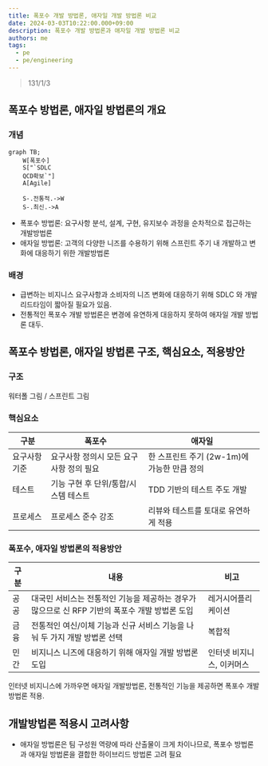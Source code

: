 ```yaml
---
title: 폭포수 개발 방법론, 애자일 개발 방법론 비교
date: 2024-03-03T10:22:00.000+09:00
description: 폭포수 개발 방법론과 애자일 개발 방법론 비교
authors: me
tags:
  - pe
  - pe/engineering
---
```


> 131/1/3

## 폭포수 방법론, 애자일 방법론의 개요

### 개념

```mermaid
graph TB;
    W[폭포수]
    S["`SDLC
    QCD확보`"]
    A[Agile]

    S-.전통적.->W
    S-.최신.->A
```

- 폭포수 방법론: 요구사항 분석, 설계, 구현, 유지보수 과정을 순차적으로 접근하는 개발방법론
- 애자일 방법론: 고객의 다양한 니즈를 수용하기 위해 스프린트 주기 내 개발하고 변화에 대응하기 위한 개발방법론

### 배경

- 급변하는 비지니스 요구사항과 소비자의 니즈 변화에 대응하기 위해 SDLC 와 개발 리드타임이 짧아질 필요가 있음.
- 전통적인 폭포수 개발 방법론은 변경에 유연하게 대응하지 못하여 애자일 개발 방법론 대두.

## 폭포수 방법론, 애자일 방법론 구조, 핵심요소, 적용방안

### 구조

워터폴 그림 / 스프린트 그림

### 핵심요소

| 구분         | 폭포수                                  | 애자일                                      |
| ------------ | --------------------------------------- | ------------------------------------------- |
| 요구사항기준 | 요구사항 정의시 모든 요구사항 정의 필요 | 한 스프린트 주기 (2w-1m)에 가능한 만큼 정의 |
| 테스트       | 기능 구현 후 단위/통합/시스템 테스트    | TDD 기반의 테스트 주도 개발                 |
| 프로세스     | 프로세스 준수 강조                      | 리뷰와 테스트를 토대로 유연하게 적용        |

### 폭포수, 애자일 방법론의 적용방안

| 구분 | 내용                                                                                           | 비고                      |
| ---- | ---------------------------------------------------------------------------------------------- | ------------------------- |
| 공공 | 대국민 서비스는 전통적인 기능을 제공하는 경우가 많으므로 신 RFP 기반의 폭포수 개발 방법론 도입 | 레거시어플리케이션        |
| 금융 | 전통적인 여신/이체 기능과 신규 서비스 기능을 나눠 두 가지 개발 방법론 선택                     | 복합적                    |
| 민간 | 비지니스 니즈에 대응하기 위해 애자일 개발 방법론 도입                                          | 인터넷 비지니스, 이커머스 |

인터넷 비지니스에 가까우면 애자일 개발방법론, 전통적인 기능을 제공하면 폭포수 개발방법론 적용.

## 개발방법론 적용시 고려사항

- 애자일 방법론은 팀 구성원 역량에 따라 산출물이 크게 차이나므로, 폭포수 방법론과 애자일 방법론을 결합한 하이브리드 방법론 고려 필요

